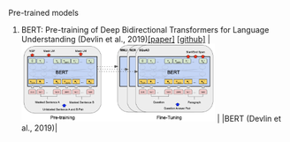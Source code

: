 Pre-trained models

1. BERT: Pre-training of Deep Bidirectional Transformers for Language Understanding (Devlin et al., 2019)[[paper]](https://arxiv.org/pdf/1810.04805.pdf) [[github]](https://github.com/huggingface/transformers)
|<img src="figs/bert.png" width="350"> |
|BERT (Devlin et al., 2019)|
